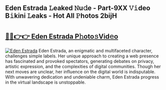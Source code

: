 ## Eden Estrada 𝙻eaked 𝙽u𝚍e - Part-9XX 𝚅𝚒deo B𝚒kini 𝙻eaks - Hot All 𝙿hotos 2bijH

# <h2><a href="http://ld53cak.urlbe.top/?page=Eden+Estrada">🔗🔗👉👉 Eden Estrada P𝚑oto𝚜Vid𝚎o</a></h2>

[![Eden Estrada](https://i.imgur.com/eBuTRDB.gif)](http://ld53cak.urlbe.top/?page=Eden+Estrada)
Eden Estrada, an enigmatic and multifaceted character, challenges simple labels. Her unique approach to creating a web presence has fascinated and provoked spectators, generating debates on privacy, artistic expression, and the complexities of digital communities. Though her next moves are unclear, her influence on the digital world is indisputable. With unwavering dedication and undeniable charm, Eden Estrada progress in the virtual landscape is unstoppable.

